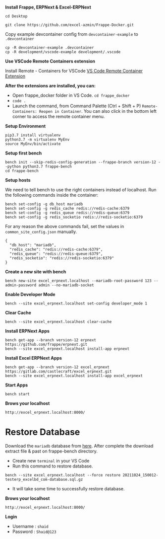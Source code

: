 **Install Frappe, ERPNext & Excel-ERPNext**

`cd Desktop`

`git clone https://github.com/excel-azmin/Frappe-Docker.git`

Copy example devcontainer config from `devcontainer-example` to `.devcontainer`

```
cp -R devcontainer-example .devcontainer
cp -R development/vscode-example development/.vscode
```

**Use VSCode Remote Containers extension**

Install Remote - Containers for VSCode [VS Code Remote Container Extension](https://marketplace.visualstudio.com/items?itemName=ms-vscode-remote.remote-containers)

**After the extensions are installed, you can:**
* Open frappe_docker folder in VS Code. `cd frappe_docker`
* `code .`
* Launch the command, from Command Palette (Ctrl + Shift + P) `Remote-Containers: Reopen in Container`. You can also click in the bottom left corner to access the remote container menu.

**Setup Environment**
```
pip3.7 install virtualenv
python3.7 -m virtualenv MyEnv
source MyEnv/bin/activate
```

**Setup first bench**
```
bench init --skip-redis-config-generation --frappe-branch version-12 --python python3.7 frappe-bench
cd frappe-bench
```
**Setup hosts**

We need to tell bench to use the right containers instead of localhost. Run the following commands inside the container:

```
bench set-config -g db_host mariadb
bench set-config -g redis_cache redis://redis-cache:6379
bench set-config -g redis_queue redis://redis-queue:6379
bench set-config -g redis_socketio redis://redis-socketio:6379
```
For any reason the above commands fail, set the values in `common_site_config.json` manually.

```
{
  "db_host": "mariadb",
  "redis_cache": "redis://redis-cache:6379",
  "redis_queue": "redis://redis-queue:6379",
  "redis_socketio": "redis://redis-socketio:6379"
}
```
**Create a new site with bench**
```
bench new-site excel_erpnext.localhost --mariadb-root-password 123 --admin-password admin --no-mariadb-socket
```
**Enable Developer Mode**
```
bench --site excel_erpnext.localhost set-config developer_mode 1
```
**Clear Cache**
```
bench --site excel_erpnext.localhost clear-cache
```
**Install ERPNext Apps**
```
bench get-app --branch version-12 erpnext https://github.com/frappe/erpnext.git
bench --site excel_erpnext.localhost install-app erpnext
```
**Install Excel ERPNext Apps**
```
bench get-app --branch version-12 excel_erpnext https://gitlab.com/castlecraft/excel_erpnext.git
bench --site excel_erpnext.localhost install-app excel_erpnext
```
**Start Apps**
```
bench start
```
**Brows your localhost**
```
http://excel_erpnext.localhost:8000/
```

# Restore Database 

Download the `mariadb` database from [here](https://files-for-excel-bd.s3.ap-southeast-1.amazonaws.com/20220612_060135/20220612_060135-testerp_excelbd_com-database.sql.gz). After complete the download extract file & past on frappe-bench directory.

* Create new `terminal` in your VS Code
* Run this command to restore database.
```
bench --site excel_erpnext.localhost --force restore 20211024_150012-testerp_excelbd_com-database.sql.gz
```
* It will take some time to successfully restore database. 

**Brows your localhost**
```
http://excel_erpnext.localhost:8000/
``` 

**Login**
* Username : `shaid`
* Password : `Shaid@123`


